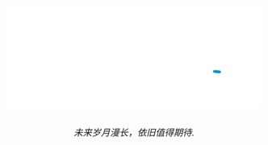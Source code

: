 [![Signature](https://raw.githubusercontent.com/LengMingxuan/lengmingxuan/main/signature.svg)](https://www.lengmingxuan.cn)
<p align="center">
<br>
<em><font size="+1">未来岁月漫长，依旧值得期待.</font></em>
<br>
<br>
<br>
</p>
   
